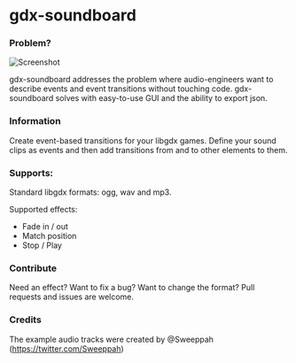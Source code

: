 gdx-soundboard
==============

### Problem?
![Screenshot](http://imgur.com/TD3zVSR)

gdx-soundboard addresses the problem where audio-engineers want to describe events and event transitions without touching code. gdx-soundboard solves with easy-to-use GUI and the ability to export json.

### Information
Create event-based transitions for your libgdx games. Define your sound clips as events and then add transitions from and to other elements to them.

### Supports:

Standard libgdx formats: ogg, wav and mp3.

Supported effects:
- Fade in / out
- Match position
- Stop / Play

### Contribute

Need an effect? Want to fix a bug? Want to change the format? Pull requests and issues are welcome.

### Credits

The example audio tracks were created by @Sweeppah (https://twitter.com/Sweeppah)
